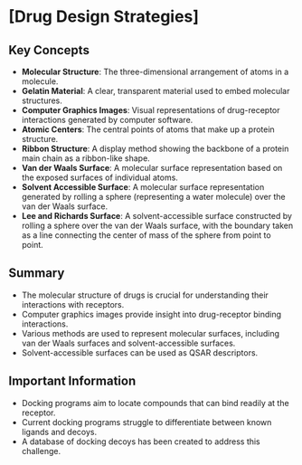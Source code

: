 # [Drug Design Strategies]
## Key Concepts
* **Molecular Structure**: The three-dimensional arrangement of atoms in a molecule.
* **Gelatin Material**: A clear, transparent material used to embed molecular structures.
* **Computer Graphics Images**: Visual representations of drug-receptor interactions generated by computer software.
* **Atomic Centers**: The central points of atoms that make up a protein structure.
* **Ribbon Structure**: A display method showing the backbone of a protein main chain as a ribbon-like shape.
* **Van der Waals Surface**: A molecular surface representation based on the exposed surfaces of individual atoms.
* **Solvent Accessible Surface**: A molecular surface representation generated by rolling a sphere (representing a water molecule) over the van der Waals surface.
* **Lee and Richards Surface**: A solvent-accessible surface constructed by rolling a sphere over the van der Waals surface, with the boundary taken as a line connecting the center of mass of the sphere from point to point.

## Summary
* The molecular structure of drugs is crucial for understanding their interactions with receptors.
* Computer graphics images provide insight into drug-receptor binding interactions.
* Various methods are used to represent molecular surfaces, including van der Waals surfaces and solvent-accessible surfaces.
* Solvent-accessible surfaces can be used as QSAR descriptors.

## Important Information
* Docking programs aim to locate compounds that can bind readily at the receptor.
* Current docking programs struggle to differentiate between known ligands and decoys.
* A database of docking decoys has been created to address this challenge.